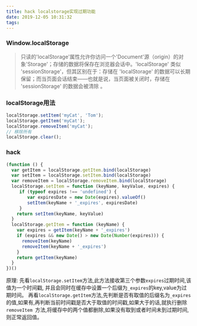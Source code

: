 ```yaml
---
title: hack localstorage实现过期功能
date: 2019-12-05 10:31:32
tags:
---
```

### Window.localStorage
> 只读的'localStorage'属性允许你访问一个'Document'源（origin）的对象'Storage'；存储的数据将保存在浏览器会话中。'localStorage' 类似 'sessionStorage'，但其区别在于：存储在 'localStorage' 的数据可以长期保留；而当页面会话结束——也就是说，当页面被关闭时，存储在 'sessionStorage' 的数据会被清除 。

### localStorage用法
```javascript
localStorage.setItem('myCat', 'Tom');
localStorage.getItem('myCat');
localStorage.removeItem('myCat');
// 移除所有
localStorage.clear();
```

### hack
```javascript
(function () {
  var getItem = localStorage.getItem.bind(localStorage)
  var setItem = localStorage.setItem.bind(localStorage)
  var removeItem = localStorage.removeItem.bind(localStorage)
  localStorage.setItem = function (keyName, keyValue, expires) {
     if (typeof expires !== 'undefined') {
        var expiresDate = new Date(expires).valueOf()
        setItem(keyName + '_expires', expiresDate)
     }
    return setItem(keyName, keyValue)
  }
  localStorage.getItem = function (keyName) {
    var expires = getItem(keyName + '_expires')
    if (expires && new Date() > new Date(Number(expires))) {
      removeItem(keyName)
      removeItem(keyName + '_expires')
    }
    return getItem(keyName)
  }
})() 
```
原理: 
先看```localStorage.setItem```方法,此方法接收第三个参数`expires`过期时间,该值为一个时间戳, 并且会同时在缓存中设置一个后缀为`_expires`的key,value为过期时间。
再看```localStorage.getItem```方法,先判断是否有取值的后缀名为`_expires`的值,如果有,再判断当前时间戳是否大于取值的时间戳,如果大于的话,就执行删除`removeItem
`方法,将缓存中的两个值都删除,如果没有取到或者时间未到过期时间,则正常返回值。
